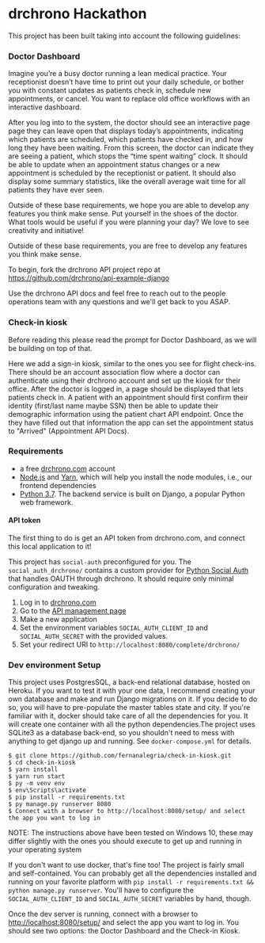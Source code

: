 # drchrono Hackathon

This project has been built taking into account the following guidelines:

### Doctor Dashboard

Imagine you’re a busy doctor running a lean medical practice. Your receptionist doesn’t have time to print out your daily schedule, 
or bother you with constant updates as patients check in, schedule new appointments, or cancel. 
You want to replace old office workflows with an interactive dashboard.

After you log into to the system, the doctor should see an interactive page page they can leave open that displays today’s appointments, 
indicating which patients are scheduled, which patients have checked in, and how long they have been waiting. From this screen, the doctor 
can indicate they are seeing a patient, which stops the “time spent waiting” clock. It should be able to update when an appointment status 
changes or a new appointment is scheduled by the receptionist or patient. It should also display some summary statistics, 
like the overall average wait time for all patients they have ever seen.

Outside of these base requirements, we hope you are able to develop any features you think make sense. Put yourself in the shoes of the doctor. 
What tools would be useful if you were planning your day? We love to see creativity and initiative!


Outside of these base requirements, you are free to develop any features you think
make sense.

To begin, fork the drchrono API project repo at https://github.com/drchrono/api-example-django

Use the drchrono API docs and feel free to reach out to the people operations team with any questions and we'll get back
to you ASAP.


### Check-in kiosk

Before reading this please read the prompt for Doctor Dashboard, as we will be building on top of that.

Here we add a sign-in kiosk, similar to the ones you see for flight check-ins.
There should be an account association flow where a doctor can authenticate using
their drchrono account and set up the kiosk for their office.
After the doctor is logged in, a page should be displayed that lets patients check
in. A patient with an appointment should first confirm their identity (first/last
name maybe SSN) then be able to update their demographic information using the
patient chart API endpoint.  Once the they have filled out that information the
app can set the appointment status to "Arrived" (Appointment API Docs).


### Requirements
- a free [drchrono.com](https://www.drchrono.com/sign-up/) account
- [Node.js](https://nodejs.org/en/) and [Yarn](https://yarnpkg.com/lang/en/docs/install/), which will help you install the node modules, i.e., our frontend dependencies
- [Python 3.7](https://www.python.org/downloads/). The backend service is built on Django, a popular Python web framework.


#### API token 
The first thing to do is get an API token from drchrono.com, and connect this local application to it!

This project has `social-auth` preconfigured for you. The `social_auth_drchrono/` contains a custom provider for
[Python Social Auth](http://python-social-auth.readthedocs.io/en/latest/) that handles OAUTH through drchrono. It should
 require only minimal configuration and tweaking. 

1) Log in to [drchrono.com](https://www.drchrono.com)
2) Go to the [API management page](https://app.drchrono.com/api-management/)
3) Make a new application
4) Set the environment variables `SOCIAL_AUTH_CLIENT_ID` and `SOCIAL_AUTH_SECRET` with the provided values.
5) Set your redirect URI to `http://localhost:8080/complete/drchrono/`


### Dev environment Setup
This project uses PostgresSQL, a back-end relational database, hosted on Heroku. If you want to test it with your one
data, I recommend creating your own database and make and run Django migrations on it. If you decide to do so, you will
have to pre-populate the master tables state and city.
If you're familiar with it, docker should take care of all the dependencies for you. It will create one container with 
all the python dependencies.The project uses SQLite3 as a database back-end, so you shouldn't need to mess with anything 
to get django up and running. See `docker-compose.yml` for details.

``` 
$ git clone https://github.com/fernanalegria/check-in-kiosk.git
$ cd check-in-kiosk
$ yarn install
$ yarn run start
$ py -m venv env
$ env\Scripts\activate
$ pip install -r requirements.txt
$ py manage.py runserver 8080
$ Connect with a browser to http://localhost:8080/setup/ and select the app you want to log in
```
NOTE: The instructions above have been tested on Windows 10, these may differ slightly with the ones you should
execute to get up and running in your operating system

If you don't want to use docker, that's fine too! The project is fairly small and self-contained. You can probably get all
the dependencies installed and running on your favorite platform with `pip install -r requirements.txt && python manage.py runserver`. You'll have to configure the `SOCIAL_AUTH_CLIENT_ID` and `SOCIAL_AUTH_SECRET` variables by hand, though.

Once the dev server is running, connect with a browser to [http://localhost:8080/setup/]() and select the app you want to
log in. You should see two options: the Doctor Dashboard and the Check-in Kiosk.
